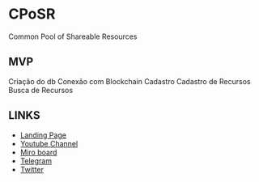 # CPoSR
Common Pool of Shareable Resources


## MVP
Criação do db
Conexão com Blockchain
Cadastro
Cadastro de Recursos
Busca de Recursos

## LINKS
- [Landing Page](https://rereabundance.mobirisesite.com/)
- [Youtube Channel](https://www.youtube.com/@abundancerere)
- [Miro board](https://miro.com/app/board/uXjVNf0Lea0=/)
- [Telegram](https://t.me/+kzkg606Bh8dmZjcx)
- [Twitter](https://twitter.com/rere_abundance)
